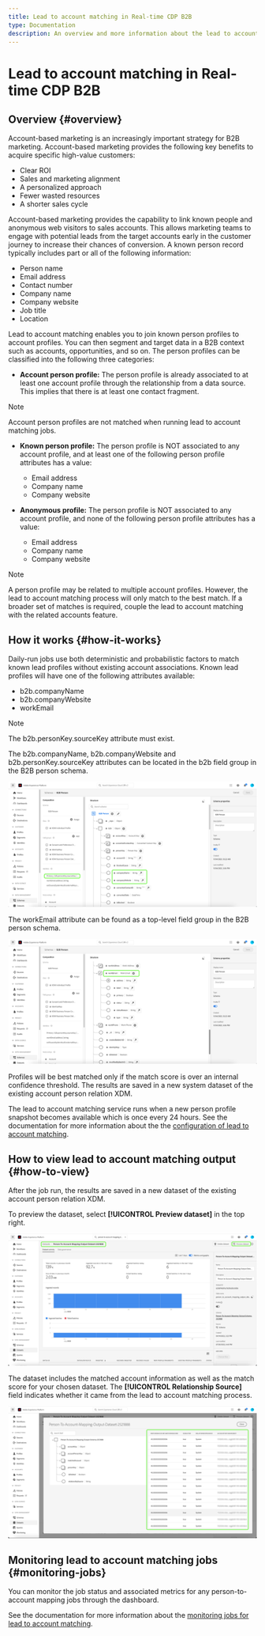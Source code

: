 ```yaml
---
title: Lead to account matching in Real-time CDP B2B
type: Documentation
description: An overview and more information about the lead to account matching feature in Experience Platform CDP B2B.
---
```


# Lead to account matching in Real-time CDP B2B

## Overview {#overview}

Account-based marketing is an increasingly important strategy for B2B marketing. Account-based marketing provides the following key benefits to acquire specific high-value customers:

- Clear ROI 
- Sales and marketing alignment 
- A personalized approach 
- Fewer wasted resources 
- A shorter sales cycle

Account-based marketing provides the capability to link known people and anonymous web visitors to sales accounts. This allows marketing teams to engage with potential leads from the target accounts early in the customer journey to increase their chances of conversion. A known person record typically includes part or all of the following information:

- Person name
- Email address
- Contact number
- Company name
- Company website
- Job title
- Location

Lead to account matching enables you to join known person profiles to account profiles. You can then segment and target data in a B2B context such as accounts, opportunities, and so on. The person profiles can be classified into the following three categories:

- **Account person profile:** The person profile is already associated to at least one account profile through the relationship from a data source. This implies that there is at least one contact fragment. 

>[!NOTE]
>
> Account person profiles are not matched when running lead to account matching jobs.

- **Known person profile:** The person profile is NOT associated to any account profile, and at least one of the following person profile attributes has a value:

    - Email address
    - Company name
    - Company website

- **Anonymous profile:** The person profile is NOT associated to any account profile, and none of the following person profile attributes has a value:
  
    - Email address
    - Company name
    - Company website

>[!NOTE]
>
> A person profile may be related to multiple account profiles. However, the lead to account matching process will only match to the best match. If a broader set of matches is required, couple the lead to account matching with the related accounts feature.

## How it works {#how-it-works}

Daily-run jobs use both deterministic and probabilistic factors to match known lead profiles without existing account associations. Known lead profiles will have one of the following attributes available:

- b2b.companyName
- b2b.companyWebsite
- workEmail

>[!NOTE]
>
> The b2b.personKey.sourceKey attribute must exist.

The b2b.companyName, b2b.companyWebsite and b2b.personKey.sourceKey attributes can be located in the b2b field group in the B2B person schema.

![B2B person schema showing attributes](/help/rtcdp/accounts/images/b2b-person-schema.png)

The workEmail attribute can be found as a top-level field group in the B2B person schema.

![B2B person schema showing workEmail](/help/rtcdp/accounts/images/b2b-person-workemail.png)

Profiles will be best matched only if the match score is over an internal confidence threshold. The results are saved in a new system dataset of the existing account person relation XDM. 

The lead to account matching service runs when a new person profile snapshot becomes available which is once every 24 hours. See the documentation for more information about the the [configuration of lead to account matching](/help/rtcdp/accounts/account-profile-ui-guide.md).

## How to view lead to account matching output {#how-to-view}

After the job run, the results are saved in a new dataset of the existing account person relation XDM. 

To preview the dataset, select **[!UICONTROL Preview dataset]** in the top right. 

![New dataset](/help/rtcdp/accounts/images/b2b-dataset-output.png)

The dataset includes the matched account information as well as the match score for your chosen dataset. The **[!UICONTROL Relationship Source]** field indicates whether it came from the lead to account matching process. 
  
![Preview dataset confidence scores and output](/help/rtcdp/accounts/images/b2b-dataset-preview.png)

## Monitoring lead to account matching jobs {#monitoring-jobs}

You can monitor the job status and associated metrics for any person-to-account mapping jobs through the dashboard.

See the documentation for more information about the [monitoring jobs for lead to account matching](/help/dataflows/ui/b2b/monitor-profile-enrichment.md).
